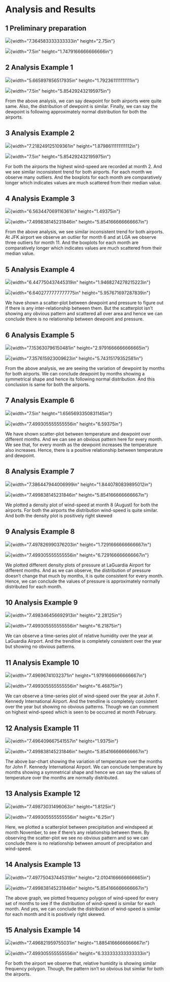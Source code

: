 **Analysis and Results**
========================

**1 Preliminary preparation**
-----------------------------

![](plots/image1.png){width="7.364583333333333in" height="2.75in"}

![](plots/image2.png){width="7.5in" height="1.7479166666666666in"}

**2 Analysis Example 1**
------------------------

![](plots/image3.png){width="5.665897856517935in"
height="1.792361111111111in"}

![](plots/image4.png){width="7.5in" height="5.854292432195975in"}

From the above analysis, we can say dewpoint for both airports were
quite same. Also, the distribution of dewpoint is similar. Finally, we
can say the dewpoint is following approximately normal distribution for
both the airports.

<span id="_Hlk49434280" class="anchor"><span id="_Toc73658324" class="anchor"></span></span>**3 Analysis Example 2**
--------------------------------------------------------------------------------------------------------------------

![](plots/image5.png){width="7.218249125109361in"
height="1.8798611111111112in"}

![](plots/image6.png){width="7.5in" height="5.854292432195975in"}

For both the airports the highest wind-speed are recorded at month 2.
And we see similar inconsistent trend for both airports. For each month
we observe many outliers. And the boxplots for each month are
comparatively longer which indicates values are much scattered from
their median value.

**4 Analysis Example 3**
------------------------

![](plots/image7.png){width="6.563447069116361in" height="1.49375in"}

![](plots/image8.png){width="7.499838145231846in"
height="5.854166666666667in"}

From the above analysis, we see similar inconsistent trend for both
airports. At JFK airport we observe an outlier for month 6 and at LGA we
observe three outliers for month 11. And the boxplots for each month are
comparatively longer which indicates values are much scattered from
their median value.

**5 Analysis Example 4**
------------------------

![](plots/image9.png){width="6.447750437445319in"
height="1.9468274278215223in"}

![](plots/image10.png){width="6.6402777777777775in"
height="5.957671697287839in"}

We have shown a scatter-plot between dewpoint and pressure to figure out
if there is any inter-relationship between them. But the scatterplot
isn’t showing any obvious pattern and scattered all over area and hence
we can conclude there is no relationship between dewpoint and pressure.

**6 Analysis Example 5**
------------------------

![](plots/image11.png){width="7.153630796150481in"
height="2.9791666666666665in"}

![](plots/image12.png){width="7.357615923009623in"
height="5.74315179352581in"}

From the above analysis, we are seeing the variation of dewpoint by
months for both airports. We can conclude dewpoint by months showing a
symmetrical shape and hence its following normal distribution. And this
conclusion is same for both the airports.

**7 Analysis Example 6**
------------------------

![](plots/image13.png){width="7.5in" height="1.6565693350831145in"}

![](plots/image14.png){width="7.499305555555556in" height="6.59375in"}

We have shown scatter-plot between temperature and dewpoint over
different months. And we can see an obvious pattern here for every
month. We see that, for every month as the dewpoint increases the
temperature also increases. Hence, there is a positive relationship
between temperature and dewpoint.

**8 Analysis Example 7**
------------------------

![](plots/image15.png){width="7.386447944006999in"
height="1.8440780839895012in"}

![](plots/image16.png){width="7.499838145231846in"
height="5.854166666666667in"}

We plotted a density plot of wind-speed at month 8 (August) for both the
airports. For both the airports the distribution wind-speed is quite
similar. And both the density plot is positively right skewed

**9 Analysis Example 8**
------------------------

![](plots/image17.png){width="7.497826990376203in"
height="1.7291666666666667in"}

![](plots/image18.png){width="7.499305555555556in"
height="6.729166666666667in"}

We plotted different density plots of pressure at LaGuardia Airport for
different months. And as we can observe, the distribution of pressure
doesn’t change that much by months, it is quite consistent for every
month. Hence, we can conclude the values of pressure is approximately
normally distributed for each month.

**10 Analysis Example 9**
-------------------------

![](plots/image19.png){width="7.498346456692913in" height="2.28125in"}

![](plots/image20.png){width="7.499305555555556in" height="6.21875in"}

We can observe a time-series plot of relative humidity over the year at
LaGuardia Airport. And the trendline is completely consistent over the
year but showing no obvious patterns.

**11 Analysis Example 10**
--------------------------

![](plots/image21.png){width="7.49696741032371in"
height="1.9791666666666667in"}

![](plots/image22.png){width="7.499305555555556in" height="6.46875in"}

We can observe a time-series plot of wind-speed over the year at John F.
Kennedy International Airport. And the trendline is completely
consistent over the year but showing no obvious patterns. Though we can
comment on highest wind-speed which is seen to be occurred at month
February.

**12 Analysis Example 11**
--------------------------

![](plots/image23.png){width="7.496409667541557in" height="1.9375in"}

![](plots/image24.png){width="7.499838145231846in"
height="5.854166666666667in"}

The above bar-chart showing the variation of temperature over the months
for John F. Kennedy International Airport. We can conclude temperature
by months showing a symmetrical shape and hence we can say the values of
temperature over the months are normally distributed.

**13 Analysis Example 12**
--------------------------

![](plots/image25.png){width="7.49873031496063in" height="1.8125in"}

![](plots/image26.png){width="7.499305555555556in" height="6.25in"}

Here, we plotted a scatterplot between precipitation and windspeed at
month November, to see if there’s any relationship between them. By
observing the scatter-plot we see no obvious pattern and so we can
conclude there is no relationship between amount of precipitation and
wind-speed.

**14 Analysis Example 13**
--------------------------

![](plots/image27.png){width="7.497750437445319in"
height="2.0104166666666665in"}

![](plots/image28.png){width="7.499838145231846in"
height="5.854166666666667in"}

The above graph, we plotted frequency polygon of wind-speed for every
set of months to see if the distribution of wind-speed is similar for
each month. And yes, we can conclude the distribution of wind-speed is
similar for each month and it is positively right skewed.

**15 Analysis Example 14**
--------------------------

![](plots/image29.png){width="7.496821959755031in"
height="1.8854166666666667in"}

![](plots/image30.png){width="7.499305555555556in"
height="6.333333333333333in"}

For both the airport we observe that, relative humidity is showing
similar frequency polygon. Though, the pattern isn’t so obvious but
similar for both the airports.
